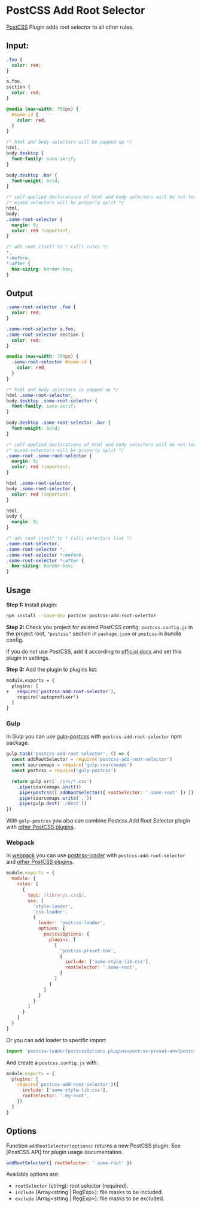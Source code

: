 # PostCSS Add Root Selector

[PostCSS] Plugin adds root selector to all other rules.

[PostCSS]: https://github.com/postcss/postcss

## Input:

```css
.foo {
  color: red;
}

a.foo,
section {
  color: red;
}

@media (max-width: 700px) {
  #some-id {
    color: red;
  }
}

/* html and body selectors will be popped up */
html,
body.desktop {
  font-family: sans-serif;
}

body.desktop .bar {
  font-weight: bold;
}

/* self-applied declarations of html and body selectors will be not touched */
/* mixed selectors will be properly split */
html,
body,
.some-root-selector {
  margin: 0;
  color: red !important;
}

/* ads root itself to * (all) rules */
*,
*:before,
*:after {
  box-sizing: border-box;
}
```

## Output

```css
.some-root-selector .foo {
  color: red;
}

.some-root-selector a.foo,
.some-root-selector section {
  color: red;
}

@media (max-width: 700px) {
  .some-root-selector #some-id {
    color: red;
  }
}

/* html and body selectors is popped up */
html .some-root-selector,
body.desktop .some-root-selector {
  font-family: sans-serif;
}

body.desktop .some-root-selector .bar {
  font-weight: bold;
}

/* self-applied declarations of html and body selectors will be not touched */
/* mixed selectors will be properly split */
.some-root .some-root-selector {
  margin: 0;
  color: red !important;
}

html .some-root-selector,
body .some-root-selector {
  color: red !important;
}

html,
body {
  margin: 0;
}

/* ads root itself to * (all) selectors list */
.some-root-selector,
.some-root-selector *,
.some-root-selector *:before,
.some-root-selector *:after {
  box-sizing: border-box;
}
```

## Usage

**Step 1:** Install plugin:

```sh
npm install --save-dev postcss postcss-add-root-selector
```

**Step 2:** Check you project for existed PostCSS config: `postcss.config.js`
in the project root, `"postcss"` section in `package.json`
or `postcss` in bundle config.

If you do not use PostCSS, add it according to [official docs]
and set this plugin in settings.

**Step 3:** Add the plugin to plugins list:

```diff
module.exports = {
  plugins: [
+   require('postcss-add-root-selector'),
    require('autoprefixer')
  ]
}
```

### Gulp

In Gulp you can use [gulp-postcss] with `postcss-add-root-selector` npm package.

```js
gulp.task('postcss-add-root-selector', () => {
  const addRootSelector = require('postcss-add-root-selector')
  const sourcemaps = require('gulp-sourcemaps')
  const postcss = require('gulp-postcss')

  return gulp.src('./src/*.css')
    .pipe(sourcemaps.init())
    .pipe(postcss([ addRootSelector({ rootSelector: '.some-root' }) ]))
    .pipe(sourcemaps.write('.'))
    .pipe(gulp.dest('./dest'))
})
```

With `gulp-postcss` you also can combine Postcss Add Root Selector plugin
with [other PostCSS plugins].

[gulp-postcss]:          https://github.com/postcss/gulp-postcss
[other PostCSS plugins]: https://github.com/postcss/postcss#plugins


### Webpack

In [webpack] you can use [postcss-loader] with `postcss-add-root-selector`
and [other PostCSS plugins].

```js
module.exports = {
  module: {
    rules: [
      {
        test: /library\.css$/,
        use: [
          'style-loader',
          'css-loader',
          {
            loader: 'postcss-loader',
            options: {
              postcssOptions: {
                plugins: [
                  [
                    'postcss-preset-env',
                    {
                      include: ['some-style-lib.css'],
                      rootSelector: '.some-root',
                    }
                  ]
                ]
              }
            }
          }
        ]
      }
    ]
  }
}
```

Or you can add loader to specific import

```js
import 'postcss-loader?postcssOptions.plugins=postcss-preset-env?postcssOptions.plugins.rootSelector=.some-root!./library.css'
```

And create a `postcss.config.js` with:

```js
module.exports = {
  plugins: [
    require('postcss-add-root-selector')({
      include: ['some-style-lib.css'],
      rootSelector: '.my-root',
    })
  ]
}
```

## Options
Function `addRootSelector(options)` returns a new PostCSS plugin.
See [PostCSS API] for plugin usage documentation.

```js
addRootSelector({ rootSelector: '.some-root' })
```

Available options are:

* `rootSelector` (string): root selector (required).
* `include` (Array<string | RegExp>): file masks to be included.
* `exclude` (Array<string | RegExp>): file masks to be excluded.

[other PostCSS plugins]: https://github.com/postcss/postcss#plugins
[postcss-loader]:        https://github.com/postcss/postcss-loader
[webpack]:               https://webpack.js.org/
[official docs]: https://github.com/postcss/postcss#usage
